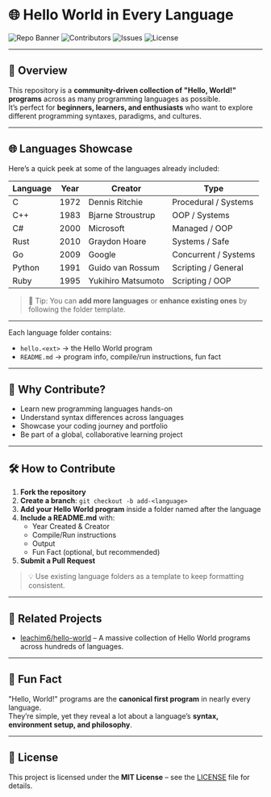 # 🌐 Hello World in Every Language

![Repo Banner](https://img.shields.io/badge/Project-HelloWorld-brightgreen)
![Contributors](https://img.shields.io/github/contributors/bugOpsX/Hello-World-in-Every-Language)
![Issues](https://img.shields.io/github/issues/bugOpsX/Hello-World-in-Every-Language)
![License](https://img.shields.io/github/license/bugOpsX/Hello-World-in-Every-Language)

---

## 🚀 Overview

This repository is a **community-driven collection of "Hello, World!" programs** across as many programming languages as possible.  
It’s perfect for **beginners, learners, and enthusiasts** who want to explore different programming syntaxes, paradigms, and cultures.  

---
## 🌐 Languages Showcase

Here’s a quick peek at some of the languages already included:

| Language | Year | Creator | Type |
|----------|------|---------|------|
| C        | 1972 | Dennis Ritchie | Procedural / Systems |
| C++      | 1983 | Bjarne Stroustrup | OOP / Systems |
| C#       | 2000 | Microsoft | Managed / OOP |
| Rust     | 2010 | Graydon Hoare | Systems / Safe |
| Go       | 2009 | Google | Concurrent / Systems |
| Python   | 1991 | Guido van Rossum | Scripting / General |
| Ruby     | 1995 | Yukihiro Matsumoto | Scripting / OOP |

> 📌 Tip: You can **add more languages** or **enhance existing ones** by following the folder template.

---

Each language folder contains:
- `hello.<ext>` → the Hello World program
- `README.md` → program info, compile/run instructions, fun fact

---

## 🌟 Why Contribute?

- Learn new programming languages hands-on  
- Understand syntax differences across languages  
- Showcase your coding journey and portfolio  
- Be part of a global, collaborative learning project  

---

## 🛠 How to Contribute

1. **Fork the repository**  
2. **Create a branch**: `git checkout -b add-<language>`  
3. **Add your Hello World program** inside a folder named after the language  
4. **Include a README.md** with:
   - Year Created & Creator
   - Compile/Run instructions
   - Output
   - Fun Fact (optional, but recommended)  
5. **Submit a Pull Request**  

> 💡 Use existing language folders as a template to keep formatting consistent.

---

## 🔗 Related Projects

- [leachim6/hello-world](https://github.com/leachim6/hello-world) – A massive collection of Hello World programs across hundreds of languages.

---

## 🧠 Fun Fact

"Hello, World!" programs are the **canonical first program** in nearly every language.  
They’re simple, yet they reveal a lot about a language’s **syntax, environment setup, and philosophy**.  

---

## 📄 License

This project is licensed under the **MIT License** – see the [LICENSE](LICENSE) file for details.
